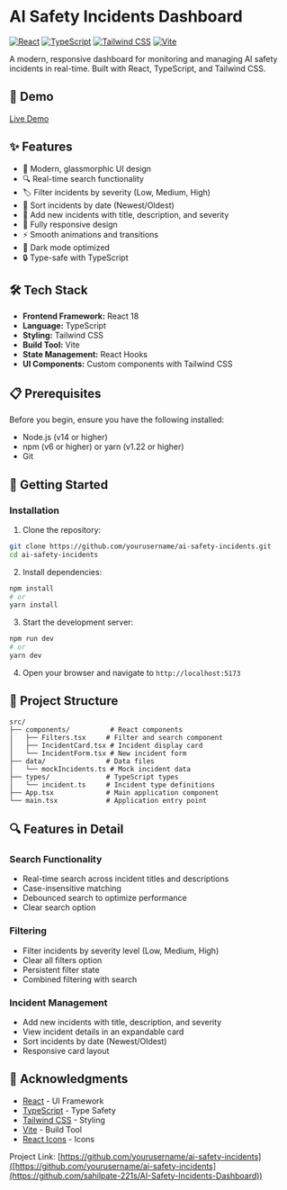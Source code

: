 # AI Safety Incidents Dashboard

[![React](https://img.shields.io/badge/React-18.2.0-blue.svg)](https://reactjs.org/)
[![TypeScript](https://img.shields.io/badge/TypeScript-4.9.5-blue.svg)](https://www.typescriptlang.org/)
[![Tailwind CSS](https://img.shields.io/badge/Tailwind_CSS-3.3.0-38B2AC.svg)](https://tailwindcss.com/)
[![Vite](https://img.shields.io/badge/Vite-4.3.9-646CFF.svg)](https://vitejs.dev/)


A modern, responsive dashboard for monitoring and managing AI safety incidents in real-time. Built with React, TypeScript, and Tailwind CSS.


## 🚀 Demo

[Live Demo](https://aisafetydashboard1.netlify.app/)

## ✨ Features

- 🎨 Modern, glassmorphic UI design
- 🔍 Real-time search functionality
- 🏷️ Filter incidents by severity (Low, Medium, High)
- 📅 Sort incidents by date (Newest/Oldest)
- 📝 Add new incidents with title, description, and severity
- 📱 Fully responsive design
- ⚡ Smooth animations and transitions
- 🌙 Dark mode optimized
- 🔒 Type-safe with TypeScript

## 🛠️ Tech Stack

- **Frontend Framework:** React 18
- **Language:** TypeScript
- **Styling:** Tailwind CSS
- **Build Tool:** Vite
- **State Management:** React Hooks
- **UI Components:** Custom components with Tailwind CSS

## 📋 Prerequisites

Before you begin, ensure you have the following installed:
- Node.js (v14 or higher)
- npm (v6 or higher) or yarn (v1.22 or higher)
- Git

## 🚀 Getting Started

### Installation

1. Clone the repository:
```bash
git clone https://github.com/yourusername/ai-safety-incidents.git
cd ai-safety-incidents
```

2. Install dependencies:
```bash
npm install
# or
yarn install
```

3. Start the development server:
```bash
npm run dev
# or
yarn dev
```

4. Open your browser and navigate to `http://localhost:5173`

## 📁 Project Structure

```
src/
├── components/          # React components
│   ├── Filters.tsx     # Filter and search component
│   ├── IncidentCard.tsx # Incident display card
│   └── IncidentForm.tsx # New incident form
├── data/               # Data files
│   └── mockIncidents.ts # Mock incident data
├── types/              # TypeScript types
│   └── incident.ts     # Incident type definitions
├── App.tsx             # Main application component
└── main.tsx            # Application entry point
```

## 🔍 Features in Detail

### Search Functionality
- Real-time search across incident titles and descriptions
- Case-insensitive matching
- Debounced search to optimize performance
- Clear search option

### Filtering
- Filter incidents by severity level (Low, Medium, High)
- Clear all filters option
- Persistent filter state
- Combined filtering with search

### Incident Management
- Add new incidents with title, description, and severity
- View incident details in an expandable card
- Sort incidents by date (Newest/Oldest)
- Responsive card layout



## 🙏 Acknowledgments

- [React](https://reactjs.org/) - UI Framework
- [TypeScript](https://www.typescriptlang.org/) - Type Safety
- [Tailwind CSS](https://tailwindcss.com/) - Styling
- [Vite](https://vitejs.dev/) - Build Tool
- [React Icons](https://react-icons.github.io/react-icons/) - Icons



Project Link: [https://github.com/yourusername/ai-safety-incidents]([https://github.com/yourusername/ai-safety-incidents](https://github.com/sahilpate-221s/AI-Safety-Incidents-Dashboard))


